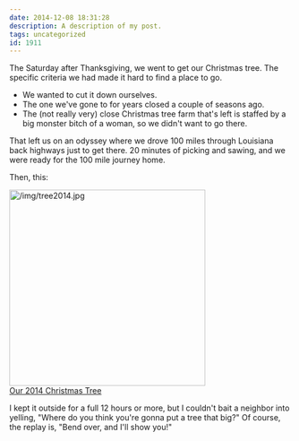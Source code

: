 ```yaml
---
date: 2014-12-08 18:31:28
description: A description of my post.
tags: uncategorized
id: 1911
---
```

The Saturday after Thanksgiving, we went to get our Christmas tree.  The specific criteria we had made it hard to find a place to go.

<ul><li>We wanted to cut it down ourselves.</li>
<li>The one we've gone to for years closed a couple of seasons ago.</li>
<li>The (not really very) close Christmas tree farm that's left is staffed by a big monster bitch of a woman, so we didn't want to go there.</li></ul>
<!--more-->
That left us on an odyssey where we drove 100 miles through Louisiana back highways just to get there.  20 minutes of picking and sawing, and we were ready for the 100 mile journey home.

Then, this:

<a class="lightview centered" href="/img/" data-lightview-caption="Our 2014 Christmas Tree" data-lightview-group="group1"><img src="/img/tree2014.jpg" alt="/img/tree2014.jpg" width="350px"><br><span class="caption">Our 2014 Christmas Tree</span></a>

I kept it outside for a full 12 hours or more, but I couldn't bait a neighbor into yelling, "Where do you think you're gonna put a tree that big?"  Of course, the replay is, "Bend over, and I'll show you!"